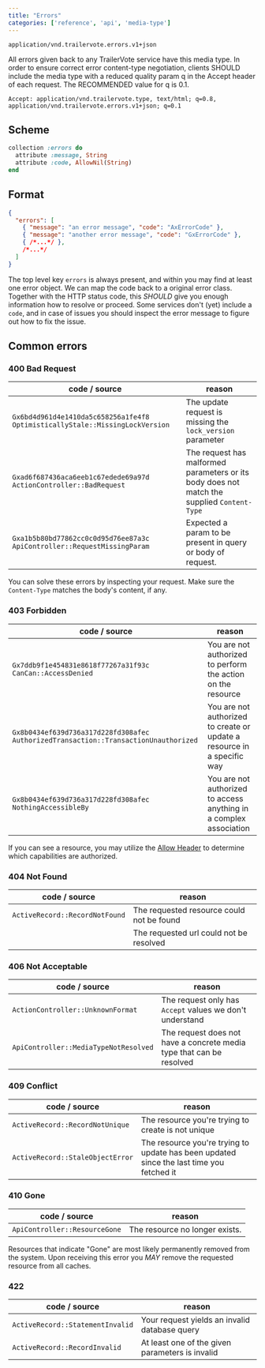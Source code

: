 ```yaml
---
title: "Errors"
categories: ['reference', 'api', 'media-type']
---
```


```
application/vnd.trailervote.errors.v1+json
```

All errors given back to any TrailerVote service have this media type. In order to ensure correct error content-type negotiation, clients SHOULD include the media type with a reduced quality param q in the Accept header of each request. The RECOMMENDED value for q is 0.1.

```
Accept: application/vnd.trailervote.type, text/html; q=0.8, application/vnd.trailervote.errors.v1+json; q=0.1
```

## Scheme
```ruby
collection :errors do
  attribute :message, String
  attribute :code, AllowNil(String)
end
```

## Format
```json
{
  "errors": [
    { "message": "an error message", "code": "AxErrorCode" },
    { "message": "another error message", "code": "GxErrorCode" },
    { /*...*/ },
    /*...*/
  ]
}
```
The top level key `errors` is always present, and within you may find at least one error object. We can map the code back to a original error class. Together with the HTTP status code, this *SHOULD* give you enough information how to resolve or proceed. Some services don't (yet) include a `code`, and in case of issues you should inspect the error message to figure out how to fix the issue.

## Common errors

### 400 Bad Request
|code / source|reason|
|----|------|
|`Gx6bd4d961d4e1410da5c658256a1fe4f8` `OptimisticallyStale::MissingLockVersion`|The update request is missing the `lock_version` parameter|
|`Gxad6f687436aca6eeb1c67edede69a97d` `ActionController::BadRequest`|The request has malformed parameters or its body does not match the supplied `Content-Type`
|`Gxa1b5b80bd77862cc0c0d95d76ee87a3c` `ApiController::RequestMissingParam`|Expected a param to be present in query or body of request.|

You can solve these errors by inspecting your request. Make sure the `Content-Type` matches the body's content, if any.

### 403 Forbidden
|code / source|reason|
|----|------|
|`Gx7ddb9f1e454831e8618f77267a31f93c` `CanCan::AccessDenied`|You are not authorized to perform the action on the resource|
|`Gx8b0434ef639d736a317d228fd308afec` `AuthorizedTransaction::TransactionUnauthorized`|You are not authorized to create or update a resource in a specific way|
|`Gx8b0434ef639d736a317d228fd308afec` `NothingAccessibleBy`|You are not authorized to access anything in a complex association|

If you can see a resource, you may utilize the [Allow Header](request-and-response-headers#allow) to determine which capabilities are authorized.

### 404 Not Found
|code / source|reason|
|----|------|
|`ActiveRecord::RecordNotFound`|The requested resource could not be found|
||The requested url could not be resolved|

### 406 Not Acceptable
|code / source|reason|
|----|------|
|`ActionController::UnknownFormat`|The request only has `Accept` values we don't understand|
|`ApiController::MediaTypeNotResolved`|The request does not have a concrete media type that can be resolved|

### 409 Conflict
|code / source|reason|
|----|------|
|`ActiveRecord::RecordNotUnique`|The resource you're trying to create is not unique|
|`ActiveRecord::StaleObjectError`|The resource you're trying to update has been updated since the last time you fetched it|

### 410 Gone
|code / source|reason|
|----|------|
|`ApiController::ResourceGone`|The resource no longer exists.|

Resources that indicate "Gone" are most likely permanently removed from the system. Upon receiving this error you *MAY* remove the requested resource from all caches.

### 422
|code / source|reason|
|----|------|
|`ActiveRecord::StatementInvalid`|Your request yields an invalid database query|
|`ActiveRecord::RecordInvalid`|At least one of the given parameters is invalid|
